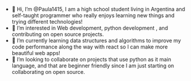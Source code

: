 - 👋 Hi, I’m @Paula1415, I am a high school student living in Argentina and self-taught programmer who really enjoys learning new things and trying different technologies!
- 👀 I’m interested in Web development, python development , and contributing on open source projects.
- 🌱 I’m currently learning data structures and algorithms to improve my code performance along the way with react so I can make more beautiful web apps!
- 💞️ I’m looking to collaborate on projects that use python as it main language, and that are beginner friendly since I am just starting on collaborating on open source.



